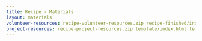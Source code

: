 ```yaml
---
title: Recipe - Materials
layout: materials
volunteer-resources: recipe-volunteer-resources.zip recipe-finished/index.html recipe-finished/style.css recipe-finished/banana.jpg
project-resources: recipe-project-resources.zip template/index.html template/style.css
---
```

